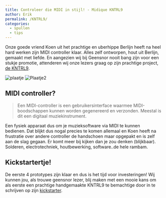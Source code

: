 ```yaml
---
title: Controleer die MIDI in stijl! - Midique KNTRL9 
author: Erik
permalink: /KNTRL9/
categories:
  - spullen
  - tips
---
```

Onze goede vriend Koen uit het prachtige en uberhippe Berlijn heeft na heel hard werken zijn MIDI controller klaar. Alles zelf ontworpen, hout uit Berlijn, gemaakt met liefde. En aangezien wij bij Geensnor nooit bang zijn voor een stukje promotie, attenderen wij onze lezers graag op zijn prachtige project, [de KNTRL9](http://midique.com/the-problem/).

![plaatje](http://midique.com/wp-content/uploads/2020/07/20200716_01-1024x768.jpeg)
![Plaatje2](http://midique.com/wp-content/uploads/2020/10/Translucent-bg-small.jpg)

## MIDI controller?
> Een MIDI-controller is een gebruikersinterface waarmee MIDI-boodschappen kunnen worden gegenereerd en verzonden. Meestal is dit een digitaal muziekinstrument.

Een fysiek apparaat dus om je muzieksoftware via MIDI te kunnen bedienen. Dat blijkt dus nogal precies te komen allemaal en Koen heeft na frustratie over andere controller de handschoen maar opgepakt en is zelf aan de slag gegaan. Er komt meer bij kijken dan je zou denken (blijkbaar). Solderen, electrotechniek, houtbewerking, software..de hele rambam.

## Kickstartertje!
De eerste 4 prototypes zijn klaar en dus is het tijd voor investeringen! Wij kunnen jou, als trouwe geensnor lezer, blij maken met een mooie kans om als eerste een prachtige handgemaakte KNTRL9 te bemachtige door in te schrijven op zijn [kickstarter](https://www.kickstarter.com/projects/midique/the-midique-kntrl9-a-boutique-midi-controller).
